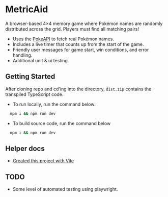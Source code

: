 # MetricAid

A browser-based 4×4 memory game where Pokémon names are randomly distributed
across the grid. Players must find all matching pairs!
- Uses the [PokeAPI](https://pokeapi.co/docs/v2) to fetch real Pokémon names.
- Includes a live timer that counts up from the start of the game.
- Friendly user messages for game start, win conditions, and error handling.
- Additional unit & ui testing.

## Getting Started

After cloning repo and cd'ing into the directory, ``dist.zip`` contains the
transpiled TypeScript code.

- To run locally, run the command below:
```bash
  npm i && npm run dev
```

- To build source code, run the command below
```bash
  npm i && npm run dev
```

## Helper docs
- [Created this project with Vite](https://vite.dev/guide/)

## TODO
- Some level of automated testing using playwright.